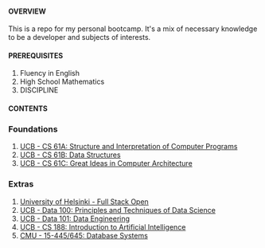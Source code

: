#### OVERVIEW

This is a repo for my personal bootcamp. It's a mix of necessary knowledge to be a developer and subjects of interests.

#### PREREQUISITES

1. Fluency in English
2. High School Mathematics
3. DISCIPLINE

#### CONTENTS

### Foundations
1. [UCB - CS 61A: Structure and Interpretation of Computer Programs](https://github.com/woadray/bootcamp/blob/main/courses.md#ucb---cs-61-a-structure-and-interpretation-of-computer-programs)
2. [UCB - CS 61B: Data Structures](https://github.com/woadray/bootcamp/blob/main/courses.md#ucb---cs-61-b-data-structures-github)
3. [UCB - CS 61C: Great Ideas in Computer Architecture](https://github.com/woadray/bootcamp/blob/main/courses.md#ucb---cs61-c-great-ideas-in-computer-architecture-github)

### Extras
1. [University of Helsinki - Full Stack Open](https://github.com/woadray/bootcamp/blob/main/courses.md#university-of-helsinki---full-stack-open)
2. [UCB - Data 100: Principles and Techniques of Data Science](https://github.com/woadray/bootcamp/blob/main/courses.md#ucb---data-100-principles-and-techniques-of-data-science-github)
3. [UCB - Data 101: Data Engineering](https://github.com/woadray/bootcamp/blob/main/courses.md#ucb---data-101)
4. [UCB - CS 188: Introduction to Artificial Intelligence](https://github.com/woadray/bootcamp/blob/main/courses.md#ucb---cs-188-introduction-to-artificial-intelligence)
5. [CMU - 15-445/645: Database Systems](https://github.com/woadray/bootcamp/blob/main/courses.md#cmu---15-445645-database-systems-github)
